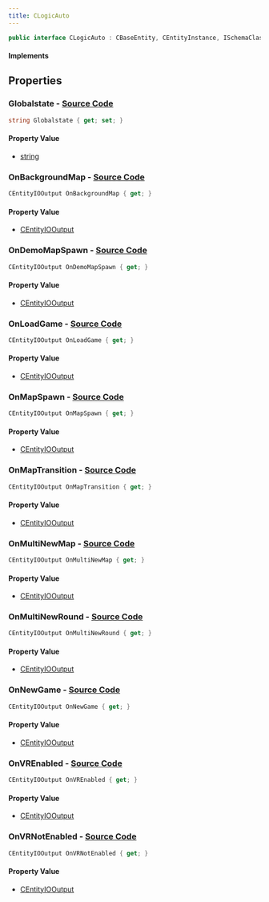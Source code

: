 ```yaml
---
title: CLogicAuto
---
```


```csharp
public interface CLogicAuto : CBaseEntity, CEntityInstance, ISchemaClass<CEntityInstance>, ISchemaClass<CBaseEntity>, ISchemaClass<CLogicAuto>, ISchemaField, ISchemaClass, INativeHandle
```

#### Implements

## Properties

### **Globalstate** - [Source Code](https://github.com/swiftly-solution/swiftlys2/blob/main/managed/src/SwiftlyS2.Generated/Schemas/Interfaces/CLogicAuto.cs#L36)

```csharp
string Globalstate { get; set; }
```

#### Property Value

- [string](https://learn.microsoft.com/dotnet/api/system.string)

### **OnBackgroundMap** - [Source Code](https://github.com/swiftly-solution/swiftlys2/blob/main/managed/src/SwiftlyS2.Generated/Schemas/Interfaces/CLogicAuto.cs#L26)

```csharp
CEntityIOOutput OnBackgroundMap { get; }
```

#### Property Value

- [CEntityIOOutput](/docs/api/shared/schemadefinitions/centityiooutput)

### **OnDemoMapSpawn** - [Source Code](https://github.com/swiftly-solution/swiftlys2/blob/main/managed/src/SwiftlyS2.Generated/Schemas/Interfaces/CLogicAuto.cs#L18)

```csharp
CEntityIOOutput OnDemoMapSpawn { get; }
```

#### Property Value

- [CEntityIOOutput](/docs/api/shared/schemadefinitions/centityiooutput)

### **OnLoadGame** - [Source Code](https://github.com/swiftly-solution/swiftlys2/blob/main/managed/src/SwiftlyS2.Generated/Schemas/Interfaces/CLogicAuto.cs#L22)

```csharp
CEntityIOOutput OnLoadGame { get; }
```

#### Property Value

- [CEntityIOOutput](/docs/api/shared/schemadefinitions/centityiooutput)

### **OnMapSpawn** - [Source Code](https://github.com/swiftly-solution/swiftlys2/blob/main/managed/src/SwiftlyS2.Generated/Schemas/Interfaces/CLogicAuto.cs#L16)

```csharp
CEntityIOOutput OnMapSpawn { get; }
```

#### Property Value

- [CEntityIOOutput](/docs/api/shared/schemadefinitions/centityiooutput)

### **OnMapTransition** - [Source Code](https://github.com/swiftly-solution/swiftlys2/blob/main/managed/src/SwiftlyS2.Generated/Schemas/Interfaces/CLogicAuto.cs#L24)

```csharp
CEntityIOOutput OnMapTransition { get; }
```

#### Property Value

- [CEntityIOOutput](/docs/api/shared/schemadefinitions/centityiooutput)

### **OnMultiNewMap** - [Source Code](https://github.com/swiftly-solution/swiftlys2/blob/main/managed/src/SwiftlyS2.Generated/Schemas/Interfaces/CLogicAuto.cs#L28)

```csharp
CEntityIOOutput OnMultiNewMap { get; }
```

#### Property Value

- [CEntityIOOutput](/docs/api/shared/schemadefinitions/centityiooutput)

### **OnMultiNewRound** - [Source Code](https://github.com/swiftly-solution/swiftlys2/blob/main/managed/src/SwiftlyS2.Generated/Schemas/Interfaces/CLogicAuto.cs#L30)

```csharp
CEntityIOOutput OnMultiNewRound { get; }
```

#### Property Value

- [CEntityIOOutput](/docs/api/shared/schemadefinitions/centityiooutput)

### **OnNewGame** - [Source Code](https://github.com/swiftly-solution/swiftlys2/blob/main/managed/src/SwiftlyS2.Generated/Schemas/Interfaces/CLogicAuto.cs#L20)

```csharp
CEntityIOOutput OnNewGame { get; }
```

#### Property Value

- [CEntityIOOutput](/docs/api/shared/schemadefinitions/centityiooutput)

### **OnVREnabled** - [Source Code](https://github.com/swiftly-solution/swiftlys2/blob/main/managed/src/SwiftlyS2.Generated/Schemas/Interfaces/CLogicAuto.cs#L32)

```csharp
CEntityIOOutput OnVREnabled { get; }
```

#### Property Value

- [CEntityIOOutput](/docs/api/shared/schemadefinitions/centityiooutput)

### **OnVRNotEnabled** - [Source Code](https://github.com/swiftly-solution/swiftlys2/blob/main/managed/src/SwiftlyS2.Generated/Schemas/Interfaces/CLogicAuto.cs#L34)

```csharp
CEntityIOOutput OnVRNotEnabled { get; }
```

#### Property Value

- [CEntityIOOutput](/docs/api/shared/schemadefinitions/centityiooutput)

